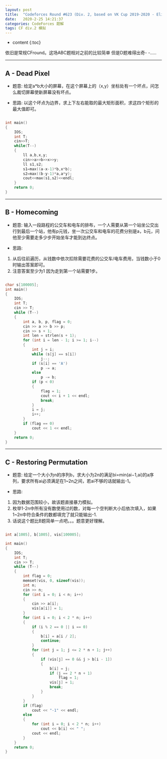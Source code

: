 ```yaml
---
layout: post
title:  "Codeforces Round #623 (Div. 2, based on VK Cup 2019-2020 - Elimination Round, Engine) 题解"
date:   2020-2-25 14:21:37
categories: CodeForces 题解
tags: CF div.2 模拟
---
```


* content
{:toc}

依旧是常规CFround。这场ABC题相对之前的比较简单 但是D题难得出奇- -.....






---

## A - Dead Pixel

* 题意:
给定a*b大小的屏幕，在这个屏幕上的（x,y）坐标处有一个坏点，问怎么裁切屏幕使新屏幕没有坏点。

* 思路:
以这个坏点为边界，求上下左右能取的最大矩形面积，求这四个矩形的最大值即可。

```c++

int main()
{
    IOS;
    int T;
    cin>>T;
    while(T--)
    {
        ll a,b,x,y;
        cin>>a>>b>>x>>y;
        ll s1,s2;
        s1=max((a-x-1)*b,x*b);
        s2=max((b-y-1)*a,a*y);
        cout<<max(s1,s2)<<endl;
    }
    return 0;
}

```

---

## B - Homecoming

* 题意:
输入一段路程的公交车和电车的排布，一个人需要从第一个站坐公交出行到最后一个站，他有p元钱，坐一次公交车和电车的花费分别是a，b元，问他至少需要走多少步开始坐车才能到达终点。

* 思路:
1. 从后往前遍历，从钱数中依次扣除需要花费的公交车/电车费用，当钱数小于0时输出答案即可。
2. 注意答案至少为1 因为走到第一个站需要1步。

```c++

char s[100005];
int main()
{
    IOS;
    int T;
    cin >> T;
    while (T--)
    {
        int a, b, p, flag = 0;
        cin >> a >> b >> p;
        cin >> s + 1;
        int len = strlen(s + 1);
        for (int i = len - 1; i >= 1; i--)
        {
            int j = i;
            while (s[j] == s[i])
                j--;
            if (s[i] == 'A')
                p -= a;
            else
                p -= b;
            if (p < 0)
            {
                flag = 1;
                cout << i + 1 << endl;
                break;
            }
            i = j;
            i++;
        }
        if (flag == 0)
            cout << 1 << endl;
    }
    return 0;
}

```

---

## C - Restoring Permutation

* 题意:
给定一个大小为n的序列b，求大小为2n的满足bi=min(ai−1,ai)的a序列，要求所有ai必须满足在1~2n之间，若ai不够的话就输出-1。


* 思路:
1. 因为数据范围较小，故该题直接暴力模拟。
2. 枚举1-2n中所有没有数使用过的数，对每一个空判断大小后依次填入，如果1~2n中符合条件的数都填完了就只能输出-1.
3. 话说这个题比B题简单一点吧。。。题意更好理解。

```c++

int a[1005], b[1005], vis[100005];

int main()
{
    IOS;
    int T;
    cin >> T;
    while (T--)
    {
        int flag = 0;
        memset(vis, 0, sizeof(vis));
        int n;
        cin >> n;
        for (int i = 0; i < n; i++)
        {
            cin >> a[i];
            vis[a[i]] = 1;
        }
        for (int i = 0; i < 2 * n; i++)
        {
            if (i % 2 == 0 || i == 0)
            {
                b[i] = a[i / 2];
                continue;
            }
            for (int j = 1; j <= 2 * n + 1; j++)
            {
                if (vis[j] == 0 && j > b[i - 1])
                {
                    b[i] = j;
                    if (j == 2 * n + 1)
                        flag = 1;
                    vis[j] = 1;
                    break;
                }
            }
        }
        if (flag)
            cout << "-1" << endl;
        else
        {
            for (int i = 0; i < 2 * n; i++)
                cout << b[i] << " ";
            cout << endl;
        }
    }
    return 0;
}

```
